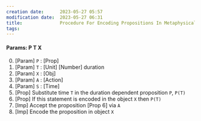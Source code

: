 ```yaml
---
creation date:		2023-05-27 05:57
modification date:	2023-05-27 06:31
title: 				Procedure For Encoding Propositions In Metaphysical Objects
tags:
---
```


#### Params: P T X
0. [Param] `P` : [Prop]
1. [Param] `T` : [Unit]  [Number] duration
2. [Param] `X` : [Obj]
3. [Param] `A` : [Action]
4. [Param] `S` : [Time]
5. [Prop]  Substitute time `T` in the duration dependent proposition `P`,  `P(T)` 
6. [Prop] If this statement is encoded in the object `X` then `P(T)`
7. [Imp] Accept the proposition [Prop 6] via `A`
8. [Imp] Encode the proposition in object `X`